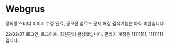 # Webgrus

강의랑 스터디 이미지 수정 완료, 공모전 업로드 문제 해결
검색기능은 아직 미완입니다.

22/02/07
로그인, 로그아웃, 회원관리 완성했습니다.
관리자 계정은 11111111, 11111111 입니다.
